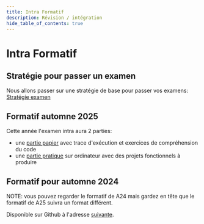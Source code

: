 ```yaml
---
title: Intra Formatif
description: Révision / intégration
hide_table_of_contents: true
---
```


# Intra Formatif

## Stratégie pour passer un examen

Nous allons passer sur une stratégie de base pour passer vos examens: [Stratégie examen](../revision)

## Formatif automne 2025

Cette année l'examen intra aura 2 parties:
- une [partie papier](https://github.com/departement-info-cem/3N5-Prog3/blob/main/web/static/A25-intra-formatif-papier.md) avec trace d'exécution et exercices de compréhension du code
- une [partie pratique](https://github.com/departement-info-cem/3N5-Prog3/blob/main/web/static/A25-intra-formatif-ordi.md) sur ordinateur avec des projets fonctionnels à produire

## Formatif pour automne 2024

NOTE: vous pouvez regarder le formatif de A24 mais gardez en tête que le formatif de A25 suivra un format différent.

Disponible sur Github à l'adresse [suivante](https://github.com/departement-info-cem/3N5-Prog3/tree/main/code/Formatifs/A24/FormatifIntra).
